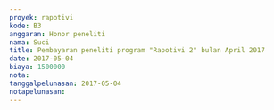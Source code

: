```yaml
---
proyek: rapotivi
kode: B3
anggaran: Honor peneliti
nama: Suci
title: Pembayaran peneliti program "Rapotivi 2" bulan April 2017
date: 2017-05-04
biaya: 1500000
nota:
tanggalpelunasan: 2017-05-04
notapelunasan:
---
```

